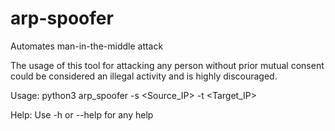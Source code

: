 # arp-spoofer
Automates man-in-the-middle attack

The usage of this tool for attacking any person without prior mutual consent could be considered an illegal activity and is highly discouraged.

Usage:
python3 arp_spoofer -s <Source_IP> -t <Target_IP>

Help:
Use -h or --help for any help
